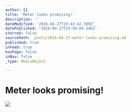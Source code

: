 ```yaml
---
author: []
title: 'Meter looks promising!'
description: ''
dateModified: '2016-04-27T19:43:42.709Z'
datePublished: '2016-04-27T19:44:04.346Z'
starred: false
sourcePath: _posts/2016-04-27-meter-looks-promising.md
published: true
inFeed: true
hasPage: false
inNav: false
_type: MediaObject

---
```

# Meter looks promising!
![](https://the-grid-user-content.s3-us-west-2.amazonaws.com/27bae58c-1013-4d44-9e8d-07f26a3cdf78.jpg)